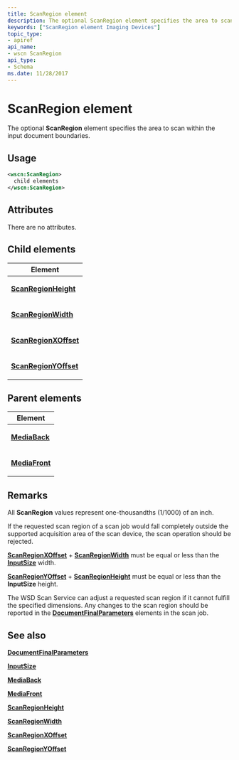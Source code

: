 ```yaml
---
title: ScanRegion element
description: The optional ScanRegion element specifies the area to scan within the input document boundaries.
keywords: ["ScanRegion element Imaging Devices"]
topic_type:
- apiref
api_name:
- wscn ScanRegion
api_type:
- Schema
ms.date: 11/28/2017
---
```


# ScanRegion element


The optional **ScanRegion** element specifies the area to scan within the input document boundaries.

## Usage

```xml
<wscn:ScanRegion>
  child elements
</wscn:ScanRegion>
```

## Attributes

There are no attributes.

## Child elements


<table>
<colgroup>
<col width="100%" />
</colgroup>
<thead>
<tr class="header">
<th>Element</th>
</tr>
</thead>
<tbody>
<tr class="odd">
<td><p><a href="scanregionheight.md" data-raw-source="[&lt;strong&gt;ScanRegionHeight&lt;/strong&gt;](scanregionheight.md)"><strong>ScanRegionHeight</strong></a></p></td>
</tr>
<tr class="even">
<td><p><a href="scanregionwidth.md" data-raw-source="[&lt;strong&gt;ScanRegionWidth&lt;/strong&gt;](scanregionwidth.md)"><strong>ScanRegionWidth</strong></a></p></td>
</tr>
<tr class="odd">
<td><p><a href="scanregionxoffset.md" data-raw-source="[&lt;strong&gt;ScanRegionXOffset&lt;/strong&gt;](scanregionxoffset.md)"><strong>ScanRegionXOffset</strong></a></p></td>
</tr>
<tr class="even">
<td><p><a href="scanregionyoffset.md" data-raw-source="[&lt;strong&gt;ScanRegionYOffset&lt;/strong&gt;](scanregionyoffset.md)"><strong>ScanRegionYOffset</strong></a></p></td>
</tr>
</tbody>
</table>

## Parent elements


<table>
<colgroup>
<col width="100%" />
</colgroup>
<thead>
<tr class="header">
<th>Element</th>
</tr>
</thead>
<tbody>
<tr class="odd">
<td><p><a href="mediaback.md" data-raw-source="[&lt;strong&gt;MediaBack&lt;/strong&gt;](mediaback.md)"><strong>MediaBack</strong></a></p></td>
</tr>
<tr class="even">
<td><p><a href="mediafront.md" data-raw-source="[&lt;strong&gt;MediaFront&lt;/strong&gt;](mediafront.md)"><strong>MediaFront</strong></a></p></td>
</tr>
</tbody>
</table>

## Remarks

All **ScanRegion** values represent one-thousandths (1/1000) of an inch.

If the requested scan region of a scan job would fall completely outside the supported acquisition area of the scan device, the scan operation should be rejected.

[**ScanRegionXOffset**](scanregionxoffset.md) + [**ScanRegionWidth**](scanregionwidth.md) must be equal or less than the [**InputSize**](inputsize.md) width.

[**ScanRegionYOffset**](scanregionyoffset.md) + [**ScanRegionHeight**](scanregionheight.md) must be equal or less than the **InputSize** height.

The WSD Scan Service can adjust a requested scan region if it cannot fulfill the specified dimensions. Any changes to the scan region should be reported in the [**DocumentFinalParameters**](documentfinalparameters.md) elements in the scan job.

## See also


[**DocumentFinalParameters**](documentfinalparameters.md)

[**InputSize**](inputsize.md)

[**MediaBack**](mediaback.md)

[**MediaFront**](mediafront.md)

[**ScanRegionHeight**](scanregionheight.md)

[**ScanRegionWidth**](scanregionwidth.md)

[**ScanRegionXOffset**](scanregionxoffset.md)

[**ScanRegionYOffset**](scanregionyoffset.md)

 

 






